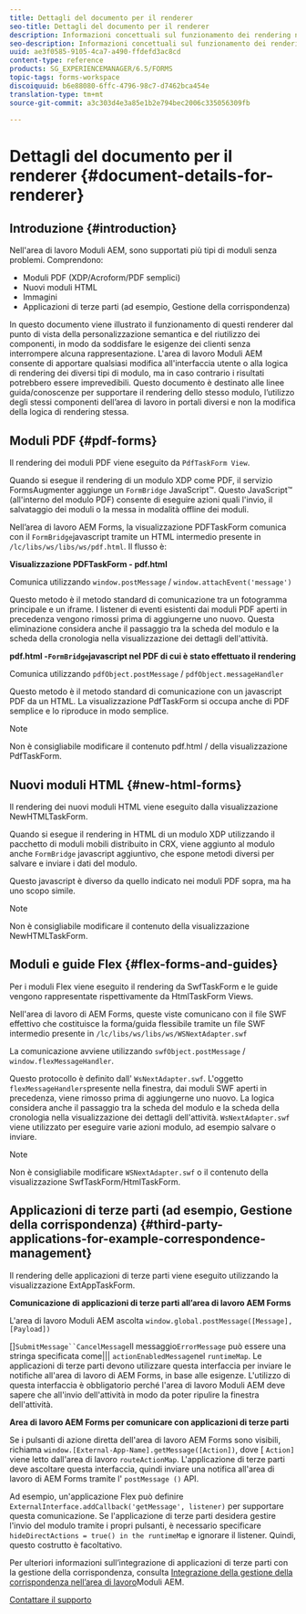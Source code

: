 ```yaml
---
title: Dettagli del documento per il renderer
seo-title: Dettagli del documento per il renderer
description: Informazioni concettuali sul funzionamento dei rendering nell’area di lavoro Moduli AEM per eseguire il rendering dei vari moduli e tipi di file supportati.
seo-description: Informazioni concettuali sul funzionamento dei rendering nell’area di lavoro Moduli AEM per eseguire il rendering dei vari moduli e tipi di file supportati.
uuid: ae3f0585-9105-4ca7-a490-ffdefd3ac8cd
content-type: reference
products: SG_EXPERIENCEMANAGER/6.5/FORMS
topic-tags: forms-workspace
discoiquuid: b6e88080-6ffc-4796-98c7-d7462bca454e
translation-type: tm+mt
source-git-commit: a3c303d4e3a85e1b2e794bec2006c335056309fb

---
```



# Dettagli del documento per il renderer {#document-details-for-renderer}

## Introduzione {#introduction}

Nell&#39;area di lavoro Moduli AEM, sono supportati più tipi di moduli senza problemi. Comprendono:

* Moduli PDF (XDP/Acroform/PDF semplici)
* Nuovi moduli HTML
* Immagini
* Applicazioni di terze parti (ad esempio, Gestione della corrispondenza)

In questo documento viene illustrato il funzionamento di questi renderer dal punto di vista della personalizzazione semantica e del riutilizzo dei componenti, in modo da soddisfare le esigenze dei clienti senza interrompere alcuna rappresentazione. L&#39;area di lavoro Moduli AEM consente di apportare qualsiasi modifica all&#39;interfaccia utente o alla logica di rendering dei diversi tipi di modulo, ma in caso contrario i risultati potrebbero essere imprevedibili. Questo documento è destinato alle linee guida/conoscenze per supportare il rendering dello stesso modulo, l’utilizzo degli stessi componenti dell’area di lavoro in portali diversi e non la modifica della logica di rendering stessa.

## Moduli PDF {#pdf-forms}

Il rendering dei moduli PDF viene eseguito da `PdfTaskForm View`.

Quando si esegue il rendering di un modulo XDP come PDF, il servizio FormsAugmenter aggiunge un `FormBridge` JavaScript™. Questo JavaScript™ (all&#39;interno del modulo PDF) consente di eseguire azioni quali l&#39;invio, il salvataggio dei moduli o la messa in modalità offline dei moduli.

Nell’area di lavoro AEM Forms, la visualizzazione PDFTaskForm comunica con il `FormBridge`javascript tramite un HTML intermedio presente in `/lc/libs/ws/libs/ws/pdf.html`. Il flusso è:

**Visualizzazione PDFTaskForm - pdf.html**

Comunica utilizzando `window.postMessage` / `window.attachEvent('message')`

Questo metodo è il metodo standard di comunicazione tra un fotogramma principale e un iframe. I listener di eventi esistenti dai moduli PDF aperti in precedenza vengono rimossi prima di aggiungerne uno nuovo. Questa eliminazione considera anche il passaggio tra la scheda del modulo e la scheda della cronologia nella visualizzazione dei dettagli dell&#39;attività.

**pdf.html -`FormBridge`javascript nel PDF di cui è stato effettuato il rendering**

Comunica utilizzando `pdfObject.postMessage` / `pdfObject.messageHandler`

Questo metodo è il metodo standard di comunicazione con un javascript PDF da un HTML. La visualizzazione PdfTaskForm si occupa anche di PDF semplice e lo riproduce in modo semplice.

>[!NOTE]
>
>Non è consigliabile modificare il contenuto pdf.html / della visualizzazione PdfTaskForm.

## Nuovi moduli HTML {#new-html-forms}

Il rendering dei nuovi moduli HTML viene eseguito dalla visualizzazione NewHTMLTaskForm.

Quando si esegue il rendering in HTML di un modulo XDP utilizzando il pacchetto di moduli mobili distribuito in CRX, viene aggiunto al modulo anche `FormBridge` javascript aggiuntivo, che espone metodi diversi per salvare e inviare i dati del modulo.

Questo javascript è diverso da quello indicato nei moduli PDF sopra, ma ha uno scopo simile.

>[!NOTE]
>
>Non è consigliabile modificare il contenuto della visualizzazione NewHTMLTaskForm.

## Moduli e guide Flex {#flex-forms-and-guides}

Per i moduli Flex viene eseguito il rendering da SwfTaskForm e le guide vengono rappresentate rispettivamente da HtmlTaskForm Views.

Nell&#39;area di lavoro di AEM Forms, queste viste comunicano con il file SWF effettivo che costituisce la forma/guida flessibile tramite un file SWF intermedio presente in `/lc/libs/ws/libs/ws/WSNextAdapter.swf`

La comunicazione avviene utilizzando `swfObject.postMessage` / `window.flexMessageHandler`.

Questo protocollo è definito dall&#39; `WsNextAdapter.swf`. L&#39;oggetto `flexMessageHandlers`presente nella finestra, dai moduli SWF aperti in precedenza, viene rimosso prima di aggiungerne uno nuovo. La logica considera anche il passaggio tra la scheda del modulo e la scheda della cronologia nella visualizzazione dei dettagli dell&#39;attività. `WsNextAdapter.swf` viene utilizzato per eseguire varie azioni modulo, ad esempio salvare o inviare.

>[!NOTE]
>
>Non è consigliabile modificare `WSNextAdapter.swf` o il contenuto della visualizzazione SwfTaskForm/HtmlTaskForm.

## Applicazioni di terze parti (ad esempio, Gestione della corrispondenza) {#third-party-applications-for-example-correspondence-management}

Il rendering delle applicazioni di terze parti viene eseguito utilizzando la visualizzazione ExtAppTaskForm.

**Comunicazione di applicazioni di terze parti all’area di lavoro AEM Forms**

L&#39;area di lavoro Moduli AEM ascolta `window.global.postMessage([Message],[Payload])`

[]`SubmitMessage``CancelMessage`Il messaggio`ErrorMessage` può essere una stringa specificata come||| `actionEnabledMessage`nel `runtimeMap`. Le applicazioni di terze parti devono utilizzare questa interfaccia per inviare le notifiche all&#39;area di lavoro di AEM Forms, in base alle esigenze. L&#39;utilizzo di questa interfaccia è obbligatorio perché l&#39;area di lavoro Moduli AEM deve sapere che all&#39;invio dell&#39;attività in modo da poter ripulire la finestra dell&#39;attività.

**Area di lavoro AEM Forms per comunicare con applicazioni di terze parti**

Se i pulsanti di azione diretta dell&#39;area di lavoro AEM Forms sono visibili, richiama `window.[External-App-Name].getMessage([Action])`, dove [ `Action]` viene letto dall&#39;area di lavoro `routeActionMap`. L&#39;applicazione di terze parti deve ascoltare questa interfaccia, quindi inviare una notifica all&#39;area di lavoro di AEM Forms tramite l&#39; `postMessage ()` API.

Ad esempio, un&#39;applicazione Flex può definire `ExternalInterface.addCallback('getMessage', listener)` per supportare questa comunicazione. Se l&#39;applicazione di terze parti desidera gestire l&#39;invio del modulo tramite i propri pulsanti, è necessario specificare `hideDirectActions = true() in the runtimeMap` e ignorare il listener. Quindi, questo costrutto è facoltativo.

Per ulteriori informazioni sull’integrazione di applicazioni di terze parti con la gestione della corrispondenza, consulta [Integrazione della gestione della corrispondenza nell’area di lavoro](/help/forms/using/integrating-correspondence-management-html-workspace.md)Moduli AEM.


[Contattare il supporto](https://www.adobe.com/account/sign-in.supportportal.html)
